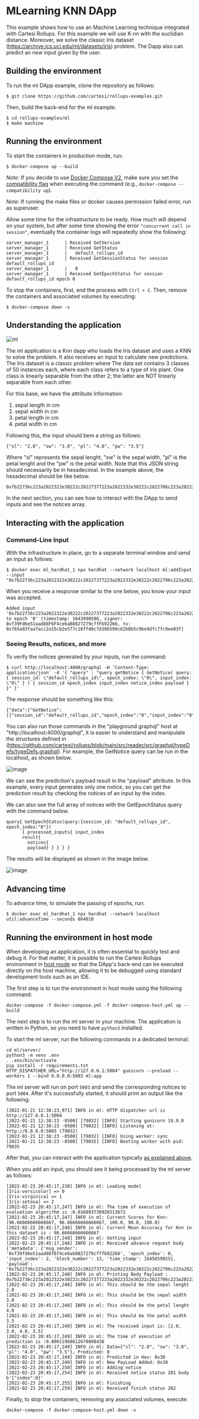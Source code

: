 # MLearning KNN DApp

This example shows how to use an Machine Learning technique integrated with Cartesi Rollups. For this example we will use K-nn with the euclidian distance. Moreover, we solve the classic Iris dataset (https://archive.ics.uci.edu/ml/datasets/iris) problem. The Dapp also can predict an new input given by the user.

## Building the environment

To run the ml DApp example, clone the repository as follows:

```shell
$ git clone https://github.com/cartesi/rollups-examples.git
```

Then, build the back-end for the ml example:

```shell
$ cd rollups-examples/ml
$ make machine
```

## Running the environment

To start the containers in production mode, run:

```shell
$ docker-compose up --build
```

_Note:_ If you decide to use [Docker Compose V2](https://docs.docker.com/compose/cli-command/), make sure you set the [compatibility flag](https://docs.docker.com/compose/cli-command-compatibility/) when executing the command (e.g., `docker-compose --compatibility up`).

_Note:_ If running the make files or docker causes permission failed error, run as superuser.

Allow some time for the infrastructure to be ready.
How much will depend on your system, but after some time showing the error `"concurrent call in session"`, eventually the container logs will repeatedly show the following:

```shell
server_manager_1      | Received GetVersion
server_manager_1      | Received GetStatus
server_manager_1      |   default_rollups_id
server_manager_1      | Received GetSessionStatus for session default_rollups_id
server_manager_1      |   0
server_manager_1      | Received GetEpochStatus for session default_rollups_id epoch 0
```

To stop the containers, first, end the process with `Ctrl + C`.
Then, remove the containers and associated volumes by executing:

```shell
$ docker-compose down -v
```
## Understanding the application

![ml](https://user-images.githubusercontent.com/4421825/155430654-2afcf003-35f7-46a2-9709-af258b33a970.png)



The ml application is a Knn dapp who loads the Iris dataset and uses a KNN to solve the problem. It also receives an input to calculate new predictions. The Iris dataset is a classic problem where The data set contains 3 classes of 50 instances each, where each class refers to a type of iris plant. One class is linearly separable from the other 2; the latter are NOT linearly separable from each other.

For this base, we have the attribute Information:

1. sepal length in cm
2. sepal width in cm
3. petal length in cm
4. petal width in cm

Following this, the input should bem a string as follows:  
```
{"sl": "2.0", "sw": "3.0", "pl": "4.0", "pw": "3.5"}
```
Where "sl" represents the sepal lenght, "sw" is the sepal width,  "pl" is the petal lenght and the "pw" is the petal width. Note that this JSON string should necessarily be in hexadecimal. In the example above, the hexadecimal should be like below. 
```
0x7b22736c223a2022322e30222c20227377223a2022332e30222c2022706c223a2022342e30222c20227077223a2022332e35227d
```

In the next section, you can see how to interact with the DApp to send inputs and see the notices array.

## Interacting with the application

### Command-Line Input

With the infrastructure in place, go to a separate terminal window and send an input as follows:

```shell
$ docker exec ml_hardhat_1 npx hardhat --network localhost ml:addInput --input "0x7b22736c223a2022322e30222c20227377223a2022332e30222c2022706c223a2022342e30222c20227077223a2022332e35227d"
```

When you receive a response similar to the one below, you know your input was accepted.

```shell
Added input '0x7b22736c223a2022322e30222c20227377223a2022332e30222c2022706c223a2022342e30222c20227077223a2022332e35227d' to epoch '0' (timestamp: 1643998586, signer: 0xf39Fd6e51aad88F6F4ce6aB8827279cffFb92266, tx: 0x765a93faa7acc2a15cb2e577c16ffd0c7d106599c62b0b5c9be9dfc7fc9ee03f)
```
### Seeing Results, notices, and more

To verify the notices generated by your inputs, run the command:

```shell
$ curl http://localhost:4000/graphql -H 'Content-Type: application/json' -d '{ "query" : "query getNotice { GetNotice( query: { session_id: \"default_rollups_id\", epoch_index: \"0\", input_index: \"0\" } ) { session_id epoch_index input_index notice_index payload } }" }'
```

The response should be something like this:

```shell
{"data":{"GetNotice":[{"session_id":"default_rollups_id","epoch_index":"0","input_index":"0","notice_index":"0","payload":"63617274657369da"}]}}
```
You can also run those commands in the "playground graphql" host at "http://localhost:4000/graphql", it is easier to understand and manipulate the structures defined in (https://github.com/cartesi/rollups/blob/main/src/reader/src/graphql/typeDefs/typeDefs.graphql). For example, the GetNotice query can be run in the localhost, as shown below.

![image](https://user-images.githubusercontent.com/4421825/152856704-c0c33c13-f695-4d43-bec3-9b6e6cfb9d07.png)


We can see the prediction's payload result in the "payload" attribute. In this example, every input generates only one notice, so you can get the prediction result by checking the notices of an input by the index.

We can also see the full array of notices with the GetEpochStatus query with the command below.

```shell
query{ GetEpochStatus(query:{session_id: "default_rollups_id", epoch_index:"0"})
      { processed_inputs{ input_index 
      result{
        notices{
        payload} } } } }
```

The results will be displayed as shown in the image below.

![image](https://user-images.githubusercontent.com/4421825/152856017-ac301f70-0dd6-42f2-af55-1312ce17ddd8.png)



## Advancing time

To advance time, to simulate the passing of epochs, run:

```shell
$ docker exec ml_hardhat_1 npx hardhat --network localhost util:advanceTime --seconds 864010
```

## Running the environment in host mode

When developing an application, it is often essential to quickly test and debug it. For that matter, it is possible to run the Cartesi Rollups environment in [host mode](../README.md#host-mode) so that the DApp's back-end can be executed directly on the host machine, allowing it to be debugged using standard development tools such as an IDE.

The first step is to run the environment in host mode using the following command:

```shell
docker-compose -f docker-compose.yml -f docker-compose-host.yml up --build
```

The next step is to run the ml server in your machine. The application is written in Python, so you need to have `python3` installed.

To start the ml server, run the following commands in a dedicated terminal:

```shell
cd ml/server/
python3 -m venv .env
. .env/bin/activate
pip install -r requirements.txt
HTTP_DISPATCHER_URL="http://127.0.0.1:5004" gunicorn --preload --workers 1 --bind 0.0.0.0:5003 ml:app
```

The ml server will run on port `5003` and send the corresponding notices to port `5004`. After it's successfully started, it should print an output like the following:

```
[2022-01-21 12:38:23,971] INFO in ml: HTTP dispatcher url is http://127.0.0.1:5004
[2022-01-21 12:38:23 -0500] [79032] [INFO] Starting gunicorn 19.9.0
[2022-01-21 12:38:23 -0500] [79032] [INFO] Listening at: http://0.0.0.0:5003 (79032)
[2022-01-21 12:38:23 -0500] [79032] [INFO] Using worker: sync
[2022-01-21 12:38:23 -0500] [79035] [INFO] Booting worker with pid: 79035
```

After that, you can interact with the application typically [as explained above](#interacting-with-the-application).

When you add an input, you should see it being processed by the ml server as follows:

```shell
[2022-02-23 20:45:17,230] INFO in ml: Loading model
[Iris-versicolor] => 0
[Iris-virginica] => 1
[Iris-setosa] => 2
[2022-02-23 20:45:17,247] INFO in ml: The time of execution of evaluation algorithm is :0.016093730926513672
[2022-02-23 20:45:17,247] INFO in ml: Current Scores for Knn: [96.66666666666667, 96.66666666666667, 100.0, 90.0, 100.0]
[2022-02-23 20:45:17,248] INFO in ml: Current Mean Accuracy for Knn in this dataset is : 96.66666666666667
[2022-02-23 20:45:17,248] INFO in ml: Getting input
[2022-02-23 20:45:17,248] INFO in ml: Received advance request body {'metadata': {'msg_sender': '0xf39fd6e51aad88f6f4ce6ab8827279cfffb92266', 'epoch_index': 0, 'input_index': 2, 'block_number': 13, 'time_stamp': 1645659925}, 'payload': '0x7b22736c223a2022322e30222c20227377223a2022332e30222c2022706c223a2022342e30222c20227077223a2022332e35227d'}
[2022-02-23 20:45:17,248] INFO in ml: Printing Body Payload : 0x7b22736c223a2022322e30222c20227377223a2022332e30222c2022706c223a2022342e30222c20227077223a2022332e35227d
[2022-02-23 20:45:17,248] INFO in ml: This should be the sepal lenght 2.0
[2022-02-23 20:45:17,248] INFO in ml: This should be the sepal width 3.0
[2022-02-23 20:45:17,248] INFO in ml: This should be the petal lenght 4.0
[2022-02-23 20:45:17,248] INFO in ml: This should be the petal width 3.5
[2022-02-23 20:45:17,249] INFO in ml: The received input is: [2.0, 3.0, 4.0, 3.5]
[2022-02-23 20:45:17,249] INFO in ml: The time of execution of prediction is :0.00011968612670898438
[2022-02-23 20:45:17,249] INFO in ml: Data={"sl": "2.0", "sw": "3.0", "pl": "4.0", "pw": "3.5"}, Predicted: 0
[2022-02-23 20:45:17,249] INFO in ml: Predicted in Hex: 0x30
[2022-02-23 20:45:17,249] INFO in ml: New PayLoad Added: 0x30
[2022-02-23 20:45:17,250] INFO in ml: Adding notice
[2022-02-23 20:45:17,254] INFO in ml: Received notice status 201 body b'{"index":0}'
[2022-02-23 20:45:17,255] INFO in ml: Finishing
[2022-02-23 20:45:17,259] INFO in ml: Received finish status 202

```

Finally, to stop the containers, removing any associated volumes, execute:

```shell
docker-compose -f docker-compose-host.yml down -v
```

